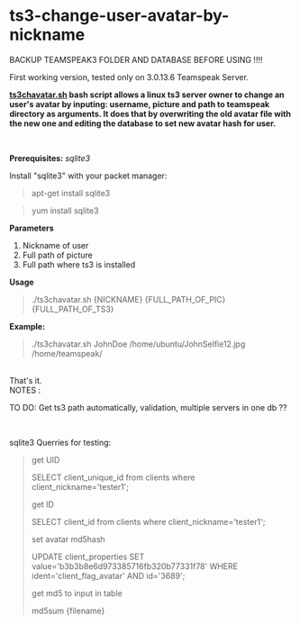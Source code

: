 # ts3-change-user-avatar-by-nickname

BACKUP TEAMSPEAK3 FOLDER AND DATABASE BEFORE USING !!!! 

First working version, tested only on 3.0.13.6 Teamspeak Server. 

<b><a href="https://github.com/cryptozealot/ts3-change-user-avatar-by-nickname/blob/master/ts3chavatar.sh">ts3chavatar.sh</a> bash script allows a linux ts3 server owner to change an user's avatar by inputing: username, picture and path to teamspeak directory as arguments. It does that by overwriting the old avatar file with the new one and editing the database to set new avatar hash for user.</b>

<br>

<b>Prerequisites:</b>
<i>sqlite3</i><p>
Install "sqlite3" with your packet manager:
<blockquote>apt-get install sqlite3</blockquote>
<blockquote>yum install sqlite3</blockquote>

<b>Parameters</b>

<ol><li>Nickname of user</li><li>Full path of picture</li><li>Full path where ts3 is installed</li></ol>

<b>Usage</b>

<blockquote>./ts3chavatar.sh {NICKNAME} {FULL_PATH_OF_PIC} {FULL_PATH_OF_TS3} </blockquote>

<b>Example:</b>

<blockquote>

./ts3chavatar.sh JohnDoe /home/ubuntu/JohnSelfie12.jpg /home/teamspeak/

</blockquote>
<br>
That's it.

<br>
NOTES : 


TO DO: Get ts3 path automatically, validation, multiple servers in one db ??

<br>

sqlite3 Querries for testing:

<blockquote>
get UID

SELECT client_unique_id from clients where client_nickname='tester1';

get ID

SELECT client_id from clients where client_nickname='tester1';

set avatar md5hash

UPDATE client_properties SET value='b3b3b8e6d973385716fb320b77331f78' WHERE ident='client_flag_avatar' AND id='3689';

get md5 to input in table 

md5sum {filename}
</blockquote>
